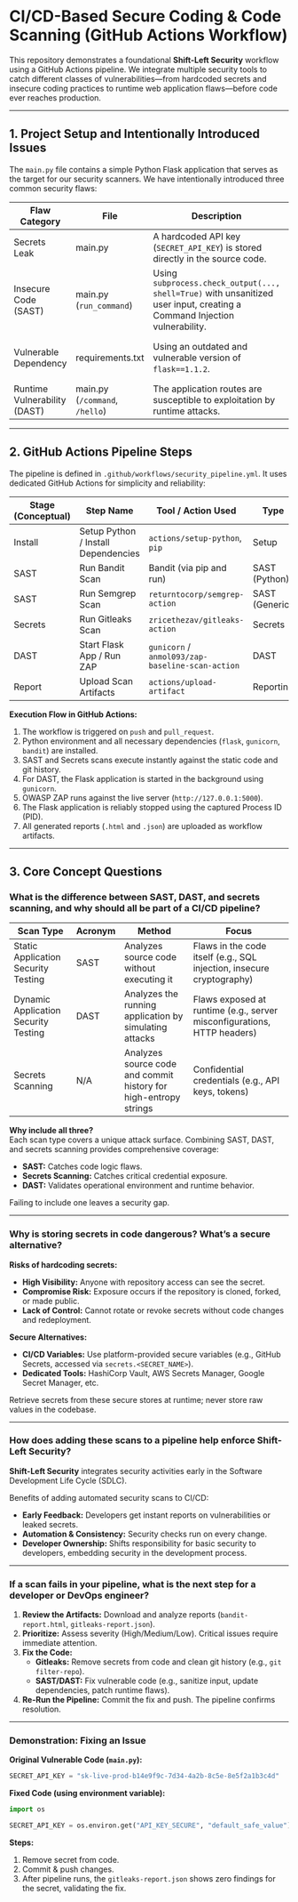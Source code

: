 # CI/CD-Based Secure Coding & Code Scanning (GitHub Actions Workflow)

This repository demonstrates a foundational **Shift-Left Security** workflow using a GitHub Actions pipeline. We integrate multiple security tools to catch different classes of vulnerabilities—from hardcoded secrets and insecure coding practices to runtime web application flaws—before code ever reaches production.

---

## 1. Project Setup and Intentionally Introduced Issues

The `main.py` file contains a simple Python Flask application that serves as the target for our security scanners. We have intentionally introduced three common security flaws:

| Flaw Category         | File       | Description                                                                                  | Tool to Detect                  |
|----------------------|------------|----------------------------------------------------------------------------------------------|--------------------------------|
| Secrets Leak         | main.py     | A hardcoded API key (`SECRET_API_KEY`) is stored directly in the source code.                | Gitleaks                        |
| Insecure Code (SAST) | main.py (`run_command`) | Using `subprocess.check_output(..., shell=True)` with unsanitized user input, creating a Command Injection vulnerability. | Bandit / Semgrep                |
| Vulnerable Dependency| requirements.txt | Using an outdated and vulnerable version of `flask==1.1.2`.                                   | Bandit (or similar dependency scanner) |
| Runtime Vulnerability (DAST) | main.py (`/command`, `/hello`) | The application routes are susceptible to exploitation by runtime attacks.               | OWASP ZAP                       |

---

## 2. GitHub Actions Pipeline Steps

The pipeline is defined in `.github/workflows/security_pipeline.yml`. It uses dedicated GitHub Actions for simplicity and reliability:

| Stage (Conceptual) | Step Name                 | Tool / Action Used                                | Type        | Artifacts Generated      |
|-------------------|--------------------------|--------------------------------------------------|------------|------------------------|
| Install           | Setup Python / Install Dependencies | `actions/setup-python`, `pip`                    | Setup      | None                   |
| SAST              | Run Bandit Scan           | Bandit (via pip and run)                          | SAST (Python) | bandit-report.html      |
| SAST              | Run Semgrep Scan          | `returntocorp/semgrep-action`                     | SAST (Generic) | semgrep-report.json    |
| Secrets           | Run Gitleaks Scan         | `zricethezav/gitleaks-action`                     | Secrets    | gitleaks-report.json   |
| DAST              | Start Flask App / Run ZAP | `gunicorn` / `anmol093/zap-baseline-scan-action`| DAST       | zap-report.html        |
| Report            | Upload Scan Artifacts     | `actions/upload-artifact`                         | Reporting  | All reports            |

**Execution Flow in GitHub Actions:**

1. The workflow is triggered on `push` and `pull_request`.
2. Python environment and all necessary dependencies (`flask`, `gunicorn`, `bandit`) are installed.
3. SAST and Secrets scans execute instantly against the static code and git history.
4. For DAST, the Flask application is started in the background using `gunicorn`.
5. OWASP ZAP runs against the live server (`http://127.0.0.1:5000`).
6. The Flask application is reliably stopped using the captured Process ID (PID).
7. All generated reports (`.html` and `.json`) are uploaded as workflow artifacts.

---

## 3. Core Concept Questions

### What is the difference between SAST, DAST, and secrets scanning, and why should all be part of a CI/CD pipeline?

| Scan Type                | Acronym | Method                                      | Focus                                                                 |
|---------------------------|--------|--------------------------------------------|-----------------------------------------------------------------------|
| Static Application Security Testing | SAST   | Analyzes source code without executing it | Flaws in the code itself (e.g., SQL injection, insecure cryptography) |
| Dynamic Application Security Testing | DAST   | Analyzes the running application by simulating attacks | Flaws exposed at runtime (e.g., server misconfigurations, HTTP headers) |
| Secrets Scanning         | N/A    | Analyzes source code and commit history for high-entropy strings | Confidential credentials (e.g., API keys, tokens)                     |

**Why include all three?**  
Each scan type covers a unique attack surface. Combining SAST, DAST, and secrets scanning provides comprehensive coverage:

- **SAST:** Catches code logic flaws.  
- **Secrets Scanning:** Catches critical credential exposure.  
- **DAST:** Validates operational environment and runtime behavior.  

Failing to include one leaves a security gap.

---

### Why is storing secrets in code dangerous? What’s a secure alternative?

**Risks of hardcoding secrets:**

- **High Visibility:** Anyone with repository access can see the secret.
- **Compromise Risk:** Exposure occurs if the repository is cloned, forked, or made public.
- **Lack of Control:** Cannot rotate or revoke secrets without code changes and redeployment.

**Secure Alternatives:**

- **CI/CD Variables:** Use platform-provided secure variables (e.g., GitHub Secrets, accessed via `secrets.<SECRET_NAME>`).  
- **Dedicated Tools:** HashiCorp Vault, AWS Secrets Manager, Google Secret Manager, etc.  

Retrieve secrets from these secure stores at runtime; never store raw values in the codebase.

---

### How does adding these scans to a pipeline help enforce Shift-Left Security?

**Shift-Left Security** integrates security activities early in the Software Development Life Cycle (SDLC).

Benefits of adding automated security scans to CI/CD:

- **Early Feedback:** Developers get instant reports on vulnerabilities or leaked secrets.
- **Automation & Consistency:** Security checks run on every change.
- **Developer Ownership:** Shifts responsibility for basic security to developers, embedding security in the development process.

---

### If a scan fails in your pipeline, what is the next step for a developer or DevOps engineer?

1. **Review the Artifacts:** Download and analyze reports (`bandit-report.html`, `gitleaks-report.json`).
2. **Prioritize:** Assess severity (High/Medium/Low). Critical issues require immediate attention.
3. **Fix the Code:**
   - **Gitleaks:** Remove secrets from code and clean git history (e.g., `git filter-repo`).
   - **SAST/DAST:** Fix vulnerable code (e.g., sanitize input, update dependencies, patch runtime flaws).
4. **Re-Run the Pipeline:** Commit the fix and push. The pipeline confirms resolution.

---

### Demonstration: Fixing an Issue

**Original Vulnerable Code (`main.py`):**

```python
SECRET_API_KEY = "sk-live-prod-b14e9f9c-7d34-4a2b-8c5e-8e5f2a1b3c4d"
```

**Fixed Code (using environment variable):**

```python
import os

SECRET_API_KEY = os.environ.get("API_KEY_SECURE", "default_safe_value")
``` 

**Steps:**
1. Remove secret from code.
2. Commit & push changes.
3. After pipeline runs, the `gitleaks-report.json` shows zero findings for the secret, validating the fix.

